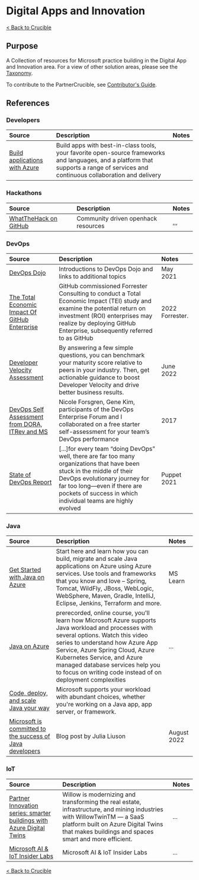 # Digital Apps and Innovation

[< Back to Crucible](./)

## Purpose

A Collection of resources for Microsoft practice building in the Digital App and Innovation area. For a view of other solution areas, please see the [Taxonomy](Taxonomy.md). 

To contribute to the PartnerCrucible, see [Contributor's Guide](ContributorsGuide).

## References

### Developers

Source | Description | Notes
:----- | :---------- | :----
[Build applications with Azure](https://azure.microsoft.com/en-ca/resources/developers/?utm_source=developermscom#featured-resources) | Build apps with best-in-class tools, your favorite open-source frameworks and languages, and a platform that supports a range of services and continuous collaboration and delivery | 

### Hackathons

Source | Description | Notes
:----- | :---------- | :----
[WhatTheHack on GitHub](https://github.com/microsoft/WhatTheHack) | Community driven openhack resources  | ,,,

### DevOps

Source | Description | Notes
:----- | :---------- | :----
[DevOps Dojo](https://devblogs.microsoft.com/devops/intro-of-devops-dojo/)| Introductions to DevOps Dojo and links to additional topics | May 2021
[The Total Economic Impact Of GitHub Enterprise](https://resources.github.com/downloads/TEI-of-GitHub-Enterprise.pdf?wt.mc_id=riul8kgm) | GitHub commissioned Forrester Consulting to conduct a Total Economic Impact (TEI) study and examine the potential return on investment (ROI) enterprises may realize by deploying GitHub Enterprise, subsequently referred to as GitHub | 2022 Forrester.
[Developer Velocity Assessment](https://developervelocityassessment.com/)| By answering a few simple questions, you can benchmark your maturity score relative to peers in your industry. Then, get actionable guidance to boost Developer Velocity and drive better business results.| June 2022
[DevOps Self Assessment from DORA, ITRev and MS](https://devblogs.microsoft.com/devops/devops-self-assessment-from-dora-itrev-and-ms/)| Nicole Forsgren, Gene Kim, participants of the DevOps Enterprise Forum and I collaborated on a free starter self-assessment for your team’s DevOps performance | 2017
[State of DevOps Report](https://media.webteam.puppet.com/uploads/2021/07/Puppet-State-of-DevOps-Report-2021.pdf) | [...]for every team “doing DevOps” well, there are far too many organizations that have been stuck in the middle of their DevOps evolutionary journey for far too long—even if there are pockets of success in which individual teams are highly evolved| Puppet 2021

### Java

Source | Description | Notes
:----- | :---------- | :----
[Get Started with Java on Azure](https://learn.microsoft.com/en-us/training/paths/get-started-java-azure/) | Start here and learn how you can build, migrate and scale Java applications on Azure using Azure services. Use tools and frameworks that you know and love – Spring, Tomcat, WildFly, JBoss, WebLogic, WebSphere, Maven, Gradle, IntelliJ, Eclipse, Jenkins, Terraform and more.| MS Learn
[Java on Azure](https://aka.ms/partner/java)| prerecorded, online course, you'll learn how Microsoft Azure supports Java workload and processes with several options. Watch this video series to understand how Azure App Service, Azure Spring Cloud, Azure Kubernetes Service, and Azure managed database services help you to focus on writing code instead of on deployment complexities|...
[Code, deploy, and scale Java your way](https://developer.microsoft.com/en-us/java) | Microsoft supports your workload with abundant choices, whether you're working on a Java app, app server, or framework.| 
[Microsoft is committed to the success of Java developers](https://techcommunity.microsoft.com/t5/azure-developer-community-blog/microsoft-is-committed-to-the-success-of-java-developers/ba-p/3612306) | Blog post by Julia Liuson | August 2022

### IoT

Source | Description | Notes
:----- | :---------- | :----
[Partner Innovation series: smarter buildings with Azure Digital Twins](https://blogs.partner.microsoft.com/mpn/partner-innovation-series-smarter-buildings-with-azure-digital-twins/?wt.mc_id=OCPM_AZU_OR_LI_CSO_GL_digital) | Willow is modernizing and transforming the real estate, infrastructure, and mining industries with WillowTwinTM — a SaaS platform built on Azure Digital Twins that makes buildings and spaces smart and more efficient.|...
[Microsoft AI & IoT Insider Labs](https://aiotlabs.microsoft.com/p/apply)| Microsoft AI & IoT Insider Labs | ...

[< Back to Crucible](./)